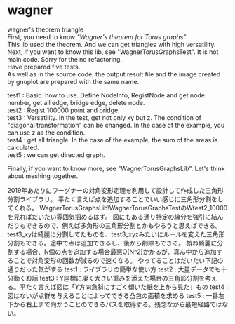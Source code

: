 # wagner
wagner's theorem triangle  
First, you need to know *"Wagner's theorem for Torus graphs"*.  
This lib used the theorem. And we can get triangles with high versatility.  
Next, if you want to know this lib, see "WagnerTorusGraphsTest". It is not main code. Sorry for the no refactoring.  
Have prepared five tests.  
As well as in the source code, the output result file and the image created by gnuplot are prepared with the same name.  

test1 : Basic. how to use. Define NodeInfo, RegistNode and get node number, get all edge, bridge edge, delete node.  
test2 : Regist 100000 point and bridge.  
test3 : Versatility. In the test, get not only xy but z. The condition of "diagonal transformation" can be changed. In the case of the example, you can use z as the condition.  
test4 : get all triangle. In the case of the example, the sum of the areas is calculated.  
test5 : we can get directed graph.  

Finally, if you want to know more, see "WagnerTorusGraphsLib".
Let's think about meshing together.


2019年あたりにワーグナーの対角変形定理を利用して設計して作成した三角形分割ライブラリ。
平たく言えば点を追加することでいい感じに三角形分割をしてくれる。
WagnerTorusGraphsLib\WagnerTorusGraphsTestのWtest2_10000を見ればだいたい雰囲気掴めるはず。
図にもある通り特定の線分を強引に結んだりもできるので、例えば多角形の三角形分割とかもやろうと思えばできる。
test3_xyは綺麗に分割してたものを、test3_xyzみたいにルールを変えた三角形分割もできる。途中で点は追加できるし、後から削除もできる。
概ね綺麗に分割する場合、N個の点を追加する場合最悪O(N^2)かかるが、真ん中から追加することで対角変形の回数が減るので速くなる。
やってることはだいたい下記の通りだった気がする
test1 : ライブラリの簡単な使い方
test2 : 大量データでも十分動くお話
test3 : Y座標に凄く大きい重みを添えた場合の三角形分割を考える。平たく言えば図は「Y方向急斜にすごく傾いた紙を上から見た」もの
test4 : 図はないが点群を与えることによってできる凸包の面積を求める
test5 : 一番左下から右上まで向かうことのできるパスを取得する。残念ながら最短経路ではない。
